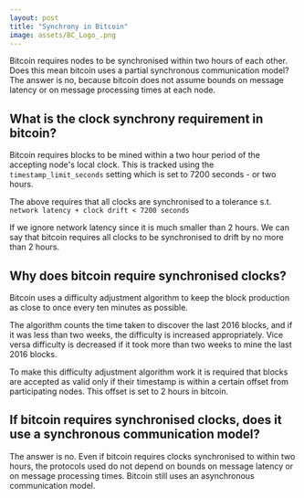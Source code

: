 ```yaml
---
layout: post
title: "Synchrony in Bitcoin"
image: assets/BC_Logo_.png
---
```


Bitcoin requires nodes to be synchronised within two hours of each
other. Does this mean bitcoin uses a partial synchronous communication
model? The answer is no, because bitcoin does not assume bounds on
message latency or on message processing times at each node.

## What is the clock synchrony requirement in bitcoin?

Bitcoin requires blocks to be mined within a two hour period of the
accepting node's local clock. This is tracked using the
`timestamp_limit_seconds` setting which is set to 7200 seconds - or
two hours.

The above requires that all clocks are synchronised to a tolerance
s.t. `network latency + clock drift < 7200 seconds`

If we ignore network latency since it is much smaller than 2 hours. We
can say that bitcoin requires all clocks to be synchronised to drift
by no more than 2 hours.

## Why does bitcoin require synchronised clocks?

Bitcoin uses a difficulty adjustment algorithm to keep the block
production as close to once every ten minutes as possible.

The algorithm counts the time taken to discover the last 2016 blocks,
and if it was less than two weeks, the difficulty is increased
appropriately. Vice versa difficulty is decreased if it took more than
two weeks to mine the last 2016 blocks.

To make this difficulty adjustment algorithm work it is required that
blocks are accepted as valid only if their timestamp is within a
certain offset from participating nodes. This offset is set to 2 hours
in bitcoin.

## If bitcoin requires synchronised clocks, does it use a synchronous communication model?

The answer is no. Even if bitcoin requires clocks synchronised to
within two hours, the protocols used do not depend on bounds on
message latency or on message processing times. Bitcoin still uses an
asynchronous communication model.
